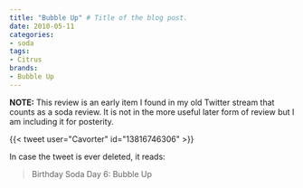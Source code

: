 ```yaml
---
title: "Bubble Up" # Title of the blog post.
date: 2010-05-11
categories:
- soda
tags:
- Citrus
brands:
- Bubble Up
---
```


**NOTE:** This review is an early item I found in my old Twitter stream that counts as a soda review. It is not in the more useful later form of review but I am including it for posterity.

{{< tweet user="Cavorter" id="13816746306" >}}

In case the tweet is ever deleted, it reads:
> Birthday Soda Day 6: Bubble Up
